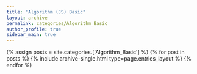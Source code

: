 ```yaml
---
title: "Algorithm (JS) Basic"
layout: archive
permalink: categories/Algorithm_Basic
author_profile: true
sidebar_main: true
---
```


<!--assign posts에만 변수 변경 -->
{% assign posts = site.categories.['Algorithm_Basic'] %}
{% for post in posts %} {% include archive-single.html type=page.entries_layout %} {% endfor %}